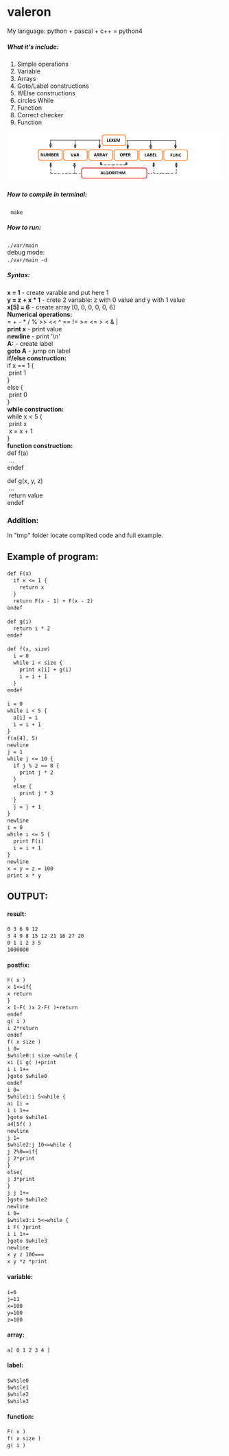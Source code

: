 # valeron
My language: python + pascal + c++ = python4  
   
##### What it's include:  
1) Simple operations  
2) Variable  
3) Arrays  
4) Goto/Label constructions  
5) If/Else constructions  
6) circles While
7) Function
8) Correct checker  
9) Function   

![](var/UML.png)

##### How to compile in terminal:    
&nbsp;&nbsp;<code>make</code>  

##### How to run:   
<code>./var/main</code>  
debug mode:  
<code>./var/main -d</code>  
##### Syntax:
<strong>x = 1</strong> - create varable and put here 1  
<strong>y = z + x * 1</strong> - crete 2 variable: z with 0 value and y with 1 value  
<strong>x\[5\] = 6</strong> - create array \[0, 0, 0, 0, 0, 6\]  
<strong>Numerical operations:</strong>  
= + - * / % >> << ^ == != >= <= > < & |  
<strong>print x</strong> - print value  
<strong>newline</strong> - print \'\n\'  
<strong>A:</strong> - create label  
<strong>goto A</strong> - jump on label  
<strong>if/else construction:</strong>  
if x == 1 {  
&nbsp;print 1  
}  
else {  
&nbsp;print 0  
}  
<strong>while construction:</strong>  
while x < 5 {  
&nbsp;print x  
&nbsp;x = x + 1  
}  
<strong>function construction:</strong>  
def f(a)   
&nbsp;...  
endef  
  
def g(x, y, z)    
&nbsp;...  
&nbsp;return value  
endef  

### Addition:   
In \"tmp\" folder locate complited code and full example.  

## Example of program:
```
def F(x)  
  if x <= 1 {  
    return x  
  }  
  return F(x - 1) + F(x - 2)  
endef  

def g(i)  
  return i * 2  
endef

def f(x, size)  
  i = 0  
  while i < size {  
    print x[i] + g(i)  
    i = i + 1  
  }  
endef

i = 0  
while i < 5 {  
  a[i] = i  
  i = i + 1  
}  
f(a[4], 5)  
newline  
j = 1  
while j <= 10 {  
  if j % 2 == 0 {  
    print j * 2  
  }  
  else {  
    print j * 3  
  }  
  j = j + 1  
}  
newline  
i = 0  
while i <= 5 {  
  print F(i)  
  i = i + 1  
}  
newline  
x = y = z = 100  
print x * y   
```
## OUTPUT:  
#### result:  
```
0 3 6 9 12  
3 4 9 8 15 12 21 16 27 20  
0 1 1 2 3 5 
1000000  
```
#### postfix:  
```
F( x )  
x 1<=if{  
x return   
}  
x 1-F( )x 2-F( )+return  
endef  
g( i )  
i 2*return   
endef  
f( x size )  
i 0=  
$while0:i size <while {  
xi [i g( )+print   
i i 1+=  
}goto $while0  
endef  
i 0=  
$while1:i 5<while {  
ai [i =  
i i 1+=  
}goto $while1  
a4[5f( )  
newline  
j 1=  
$while2:j 10<=while {  
j 2%0==if{   
j 2*print   
}  
else{  
j 3*print   
}  
j j 1+=  
}goto $while2  
newline   
i 0=  
$while3:i 5<=while {  
i F( )print   
i i 1+=  
}goto $while3   
newline   
x y z 100===  
x y *z *print   
```
#### variable:  
```
i=6  
j=11  
x=100  
y=100  
z=100  
```
#### array:
```
a[ 0 1 2 3 4 ]  
```
#### label:    
```
$while0  
$while1  
$while2  
$while3  
```
#### function:  
```
F( x )  
f( x size )  
g( i )  
```
